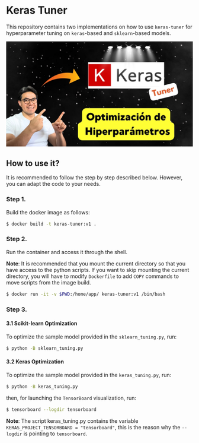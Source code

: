 # Keras Tuner

This repository contains two implementations on how to use `keras-tuner` for hyperparameter tuning on `keras`-based and `sklearn`-based models.


[![alt text](img.jpg)](https://youtu.be/OUOpxEwa2Ek?si=IYk53ItHfjvspod5)


## How to use it?
It is recommended to follow the step by step described below. However, you can adapt the code to your needs.

### Step 1.
Build the docker image as follows:

```bash
$ docker build -t keras-tuner:v1 .
```

### Step 2.
Run the container and access it through the shell. 

**Note**: It is recommended that you mount the current directory so that you have access to the python scripts.
If you want to skip mounting the current directory, you will have to modify `Dockerfile` to add `COPY` commands to move scripts from the image build.

```bash
$ docker run -it -v $PWD:/home/app/ keras-tuner:v1 /bin/bash
```

### Step 3.

#### 3.1 Scikit-learn Optimization

To optimize the sample model provided in the `sklearn_tuning.py`, run:

```bash
$ python -B sklearn_tuning.py
```

#### 3.2 Keras Optimization

To optimize the sample model provided in the `keras_tuning.py`, run:

```bash
$ python -B keras_tuning.py
```

then, for launching the `TensorBoard` visualization, run:

```bash
$ tensorboard --logdir tensorboard
```

**Note**: The script keras_tuning.py contains the variable `KERAS_PROJECT_TENSORBOARD = "tensorboard"`, this is the reason why the `--logdir` is pointing to `tensorboard`.
